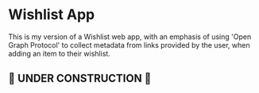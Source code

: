 # Wishlist App

This is my version of a Wishlist web app, with an emphasis of using 'Open Graph Protocol' to collect metadata from links provided by the user, when adding an item to their wishlist.

## 🚧 UNDER CONSTRUCTION 🚧
